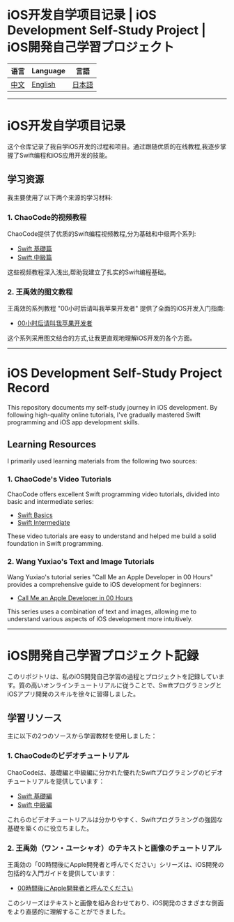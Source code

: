 # iOS开发自学项目记录 | iOS Development Self-Study Project | iOS開発自己学習プロジェクト

语言 | Language | 言語
--- | --- | ---
[中文](#ios开发自学项目记录) | [English](#ios-development-self-study-project-record) | [日本語](#ios開発自己学習プロジェクト記録)

---

# iOS开发自学项目记录

这个仓库记录了我自学iOS开发的过程和项目。通过跟随优质的在线教程,我逐步掌握了Swift编程和iOS应用开发的技能。

## 学习资源

我主要使用了以下两个来源的学习材料:

### 1. ChaoCode的视频教程

ChaoCode提供了优质的Swift编程视频教程,分为基础和中级两个系列:

- [Swift 基礎篇](https://youtube.com/playlist?list=PLXM8k1EWy5kiAD0o69R00b7I62ZVUyfJJ&si=nFfoMOW7afRMOORq)
- [Swift 中級篇](https://youtube.com/playlist?list=PLXM8k1EWy5ki_TSdt_Gxd3JRnnaucBiFW&si=PH7fhV_hEEVCXEOl)

这些视频教程深入浅出,帮助我建立了扎实的Swift编程基础。

### 2. 王禹效的图文教程

王禹效的系列教程 "00小时后请叫我苹果开发者" 提供了全面的iOS开发入门指南:

- [00小时后请叫我苹果开发者](https://sspai.com/series/302/list)

这个系列采用图文结合的方式,让我更直观地理解iOS开发的各个方面。

---

# iOS Development Self-Study Project Record

This repository documents my self-study journey in iOS development. By following high-quality online tutorials, I've gradually mastered Swift programming and iOS app development skills.

## Learning Resources

I primarily used learning materials from the following two sources:

### 1. ChaoCode's Video Tutorials

ChaoCode offers excellent Swift programming video tutorials, divided into basic and intermediate series:

- [Swift Basics](https://youtube.com/playlist?list=PLXM8k1EWy5kiAD0o69R00b7I62ZVUyfJJ&si=nFfoMOW7afRMOORq)
- [Swift Intermediate](https://youtube.com/playlist?list=PLXM8k1EWy5ki_TSdt_Gxd3JRnnaucBiFW&si=PH7fhV_hEEVCXEOl)

These video tutorials are easy to understand and helped me build a solid foundation in Swift programming.

### 2. Wang Yuxiao's Text and Image Tutorials

Wang Yuxiao's tutorial series "Call Me an Apple Developer in 00 Hours" provides a comprehensive guide to iOS development for beginners:

- [Call Me an Apple Developer in 00 Hours](https://sspai.com/series/302/list)

This series uses a combination of text and images, allowing me to understand various aspects of iOS development more intuitively.

---

# iOS開発自己学習プロジェクト記録

このリポジトリは、私のiOS開発自己学習の過程とプロジェクトを記録しています。質の高いオンラインチュートリアルに従うことで、SwiftプログラミングとiOSアプリ開発のスキルを徐々に習得しました。

## 学習リソース

主に以下の2つのソースから学習教材を使用しました：

### 1. ChaoCodeのビデオチュートリアル

ChaoCodeは、基礎編と中級編に分かれた優れたSwiftプログラミングのビデオチュートリアルを提供しています：

- [Swift 基礎編](https://youtube.com/playlist?list=PLXM8k1EWy5kiAD0o69R00b7I62ZVUyfJJ&si=nFfoMOW7afRMOORq)
- [Swift 中級編](https://youtube.com/playlist?list=PLXM8k1EWy5ki_TSdt_Gxd3JRnnaucBiFW&si=PH7fhV_hEEVCXEOl)

これらのビデオチュートリアルは分かりやすく、Swiftプログラミングの強固な基礎を築くのに役立ちました。

### 2. 王禹効（ワン・ユーシャオ）のテキストと画像のチュートリアル

王禹効の「00時間後にApple開発者と呼んでください」シリーズは、iOS開発の包括的な入門ガイドを提供しています：

- [00時間後にApple開発者と呼んでください](https://sspai.com/series/302/list)

このシリーズはテキストと画像を組み合わせており、iOS開発のさまざまな側面をより直感的に理解することができました。
